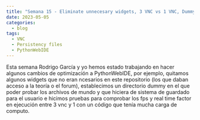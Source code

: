 ```yaml
---
title: "Semana 15 - Eliminate unnecesary widgets, 3 VNC vs 1 VNC, Dummy Storage"
date: 2023-05-05
categories:
  - blog
tags:
  - VNC
  - Persistency files
  - PythonWebIDE
---
```


Esta semana Rodrigo García y yo hemos estado trabajando en hacer algunos cambios de optimización a PythonWebIDE, por ejemplo, quitamos algunos widgets que no eran ncesarios en este repositorio (los que daban acceso a la teoría o el forum), establecimos un directorio dummy en el que poder probar los archivos de mundo y que hiciera de sistema de guardado para el usuario e hicimos pruebas para comprobar los fps y real time factor en ejecución entre 3 vnc y 1 con un código que tenía mucha carga de computo.